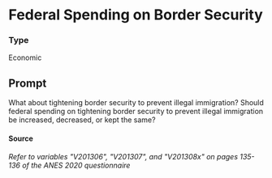 # Federal Spending on Border Security

### Type
Economic

## Prompt
What about tightening border security to prevent illegal
immigration? Should federal spending on tightening border
security to prevent illegal immigration be increased, decreased,
or kept the same?

#### Source
###### *Refer to variables "V201306", "V201307", and "V201308x" on pages 135-136 of the ANES 2020 questionnaire*
